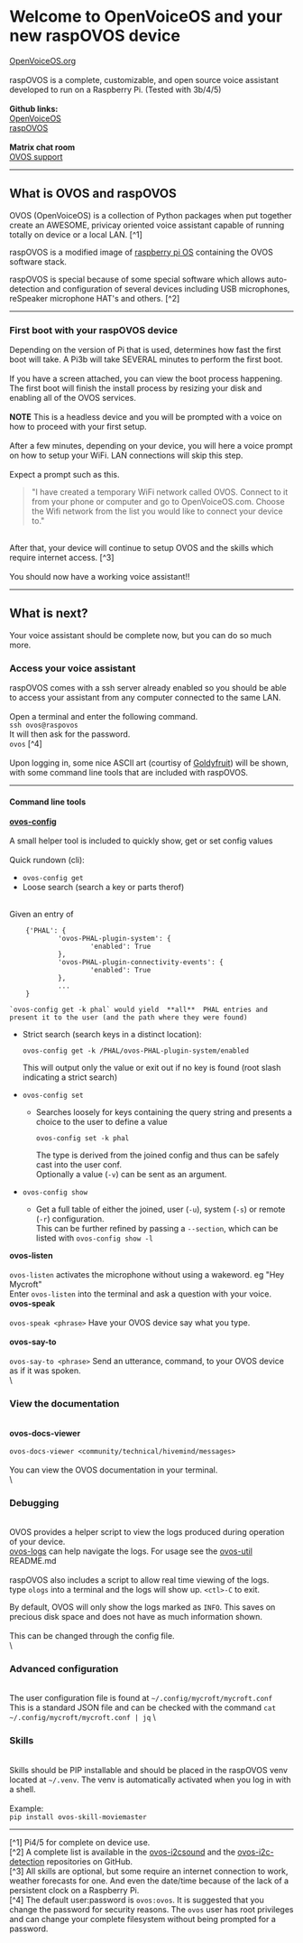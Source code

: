 # Welcome to OpenVoiceOS and your new raspOVOS device  
[OpenVoiceOS.org](https://OpenVoiceOS.org)  
\
raspOVOS is a complete, customizable, and open source voice assistant developed to run on a Raspberry Pi.  (Tested with 3b/4/5)  
\
**Github links:**  
[OpenVoiceOS](https://github.com/OpenVoiceOS)  
[raspOVOS](https://github.com/OpenVoiceOS/raspOVOS)  
\
**Matrix chat room**  
[OVOS support](https://matrix.to/#/#OpenVoiceOS-Support:matrix.org)

---
## What is OVOS and raspOVOS

OVOS (OpenVoiceOS) is a collection of Python packages when put together create an AWESOME, privicay oriented voice assistant capable of running totally on device or a local LAN. [^1]  

raspOVOS is a modified image of [raspberry pi OS](https://www.raspberrypi.com/software/) containing the OVOS software stack.  

raspOVOS is special because of some special software which allows auto-detection and configuration of several devices including USB microphones, reSpeaker microphone HAT's and others. [^2]  

---
### First boot with your raspOVOS device

Depending on the version of Pi that is used, determines how fast the first boot will take.  A Pi3b will take SEVERAL minutes to perform the first boot.  
\
If you have a screen attached, you can view the boot process happening.
\
The first boot will finish the install process by resizing your disk and enabling all of the OVOS services.  
\
**NOTE** This is a headless device and you will be prompted with a voice on how to proceed with your first setup.  
\
After a few minutes, depending on your device, you will here a voice prompt on how to setup your WiFi.  LAN connections will skip this step.  
\
Expect a prompt such as this.  
> "I have created a temporary WiFi network called OVOS. Connect to it from your phone or computer and go to OpenVoiceOS.com.  Choose the Wifi network from the list you would like to connect your device to."

\
After that, your device will continue to setup OVOS and the skills which require internet access. [^3]  
\
You should now have a working voice assistant!!

---
## What is next?  

Your voice assistant should be complete now, but you can do so much more.  

### Access your voice assistant

raspOVOS comes with a ssh server already enabled so you should be able to access your assistant from any computer connected to the same LAN.  
\
Open a terminal and enter the following command.  
`ssh ovos@raspovos`  
It will then ask for the password.  
`ovos` [^4]  
\
Upon logging in, some nice ASCII art (courtisy of [Goldyfruit](https://github.com/goldyfruit)) will be shown, with some command line tools that are included with raspOVOS.

---

#### Command line tools

**[ovos-config](https://github.com/OpenVoiceOS/ovos-config)**  
\
A small helper tool is included to quickly show, get or set config values  
\
Quick rundown (cli):

- `ovos-config get`
- Loose search (search a key or parts therof)  

\
Given an entry of

        {'PHAL': {
                'ovos-PHAL-plugin-system': {
                        'enabled': True
                },
                'ovos-PHAL-plugin-connectivity-events': {
                        'enabled': True
                },
                ... 
        }

    `ovos-config get -k phal` would yield  **all**  PHAL entries and present it to the user (and the path where they were found)


  * Strict search (search keys in a distinct location): 

    `ovos-config get -k /PHAL/ovos-PHAL-plugin-system/enabled` 

    This will output only the value or exit out if no key is found (root slash indicating a strict search)

* `ovos-config set` 

  * Searches loosely for keys containing the query string and presents a choice to the user to define a value

    `ovos-config set -k phal`
    

    The type is derived from the joined config and thus can be safely cast into the user conf.\
    Optionally a value (`-v`) can be sent as an argument.

* `ovos-config show` 

  * Get a full table of either the joined, user (`-u`), system (`-s`) or remote (`-r`) configuration.  
    This can be further refined by passing a `--section`, which can be listed with `ovos-config show -l`


**ovos-listen**  
\
`ovos-listen` activates the microphone without using a wakeword. eg "Hey Mycroft"
\
Enter `ovos-listen` into the terminal and ask a question with your voice.
\
**ovos-speak**  
\
`ovos-speak <phrase>` Have your OVOS device say what you type.  
\
**ovos-say-to**  
\
`ovos-say-to <phrase>`  Send an utterance, command, to your OVOS device as if it was spoken.  
\
### View the documentation
\
**ovos-docs-viewer**  
\
`ovos-docs-viewer <community/technical/hivemind/messages>`  
\
You can view the OVOS documentation in your terminal.  
\
### Debugging
\
OVOS provides a helper script to view the logs produced during operation of your device.  
[ovos-logs](https://github.com/OpenVoiceOS/ovos-utils/blob/dev/ovos_utils/log_parser.py) can help navigate the logs.  For usage see the [ovos-util](https://github.com/OpenVoiceOS/ovos-utils/blob/dev/README.md) README.md  
\
raspOVOS also includes a script to allow real time viewing of the logs.  
type `ologs` into a terminal and the logs will show up.  `<ctl>-C` to exit.

By default, OVOS will only show the logs marked as `INFO`.  This saves on precious disk space and does not have as much information shown.  
\
This can be changed through the config file.  
\
### Advanced configuration
\
The user configuration file is found at `~/.config/mycroft/mycroft.conf`  
This is a standard JSON file and can be checked with the command `cat ~/.config/mycroft/mycroft.conf | jq`
\
### Skills
\
Skills should be PIP installable and should be placed in the raspOVOS venv located at `~/.venv`.  The venv is automatically activated when you log in with a shell.  
\
Example:  
`pip install ovos-skill-moviemaster`

---

[^1] Pi4/5 for complete on device use.  
[^2] A complete list is available in the [ovos-i2csound](https://github.com/OpenVoiceOS/ovos-i2csound) and the [ovos-i2c-detection](https://github.com/OpenVoiceOS/ovos-i2c-detection) repositories on GitHub.  
[^3] All skills are optional, but some require an internet connection to work, weather forecasts for one.  And even the date/time because of the lack of a persistent clock on a Raspberry Pi.  
[^4] The default user:password is `ovos:ovos`.  It is suggested that you change the password for security reasons.  The `ovos` user has root privileges and can change your complete filesystem without being prompted for a password.  
